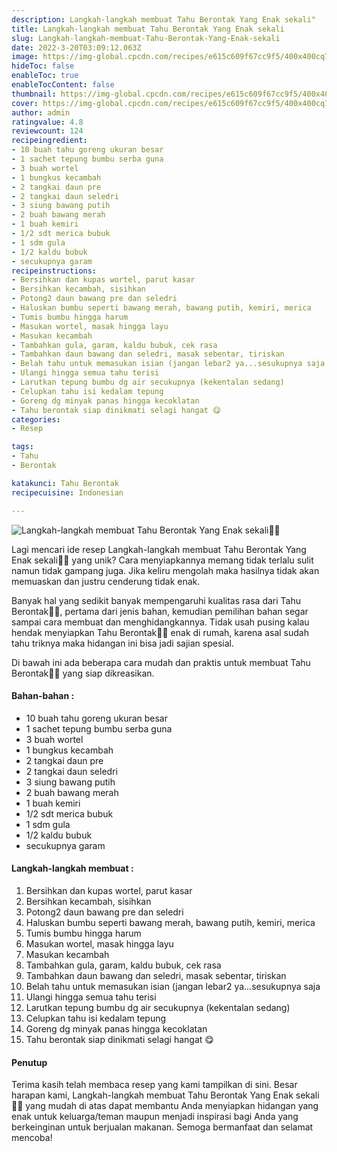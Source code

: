 ```yaml
---
description: Langkah-langkah membuat Tahu Berontak Yang Enak sekali"
title: Langkah-langkah membuat Tahu Berontak Yang Enak sekali
slug: Langkah-langkah-membuat-Tahu-Berontak-Yang-Enak-sekali
date: 2022-3-20T03:09:12.063Z
image: https://img-global.cpcdn.com/recipes/e615c609f67cc9f5/400x400cq70/photo.jpg
hideToc: false
enableToc: true
enableTocContent: false
thumbnail: https://img-global.cpcdn.com/recipes/e615c609f67cc9f5/400x400cq70/photo.jpg
cover: https://img-global.cpcdn.com/recipes/e615c609f67cc9f5/400x400cq70/photo.jpg
author: admin
ratingvalue: 4.8
reviewcount: 124
recipeingredient:
- 10 buah tahu goreng ukuran besar
- 1 sachet tepung bumbu serba guna
- 3 buah wortel
- 1 bungkus kecambah
- 2 tangkai daun pre
- 2 tangkai daun seledri
- 3 siung bawang putih
- 2 buah bawang merah
- 1 buah kemiri
- 1/2 sdt merica bubuk
- 1 sdm gula
- 1/2 kaldu bubuk
- secukupnya garam
recipeinstructions:
- Bersihkan dan kupas wortel, parut kasar
- Bersihkan kecambah, sisihkan
- Potong2 daun bawang pre dan seledri
- Haluskan bumbu seperti bawang merah, bawang putih, kemiri, merica
- Tumis bumbu hingga harum
- Masukan wortel, masak hingga layu
- Masukan kecambah
- Tambahkan gula, garam, kaldu bubuk, cek rasa
- Tambahkan daun bawang dan seledri, masak sebentar, tiriskan
- Belah tahu untuk memasukan isian (jangan lebar2 ya...sesukupnya saja
- Ulangi hingga semua tahu terisi
- Larutkan tepung bumbu dg air secukupnya (kekentalan sedang)
- Celupkan tahu isi kedalam tepung
- Goreng dg minyak panas hingga kecoklatan
- Tahu berontak siap dinikmati selagi hangat 😋
categories:
- Resep

tags:
- Tahu
- Berontak

katakunci: Tahu Berontak
recipecuisine: Indonesian

---
```


![Langkah-langkah membuat Tahu Berontak Yang Enak sekali👩‍🍳](https://img-global.cpcdn.com/recipes/e615c609f67cc9f5/400x400cq70/photo.jpg)

Lagi mencari ide resep Langkah-langkah membuat Tahu Berontak Yang Enak sekali👩‍🍳 yang unik? Cara menyiapkannya memang tidak terlalu sulit namun tidak gampang juga. Jika keliru mengolah maka hasilnya tidak akan memuaskan dan justru cenderung tidak enak.

Banyak hal yang sedikit banyak mempengaruhi kualitas rasa dari Tahu Berontak👩‍🍳, pertama dari jenis bahan, kemudian pemilihan bahan segar sampai cara membuat dan menghidangkannya. Tidak usah pusing kalau hendak menyiapkan Tahu Berontak👩‍🍳 enak di rumah, karena asal sudah tahu triknya maka hidangan ini bisa jadi sajian spesial.

Di bawah ini ada beberapa cara mudah dan praktis untuk membuat Tahu Berontak👩‍🍳 yang siap dikreasikan.

<!--inarticleads1-->

#### Bahan-bahan :

- 10 buah tahu goreng ukuran besar
- 1 sachet tepung bumbu serba guna
- 3 buah wortel
- 1 bungkus kecambah
- 2 tangkai daun pre
- 2 tangkai daun seledri
- 3 siung bawang putih
- 2 buah bawang merah
- 1 buah kemiri
- 1/2 sdt merica bubuk
- 1 sdm gula
- 1/2 kaldu bubuk
- secukupnya garam

<!--inarticleads2-->

#### Langkah-langkah membuat :

1. Bersihkan dan kupas wortel, parut kasar
1. Bersihkan kecambah, sisihkan
1. Potong2 daun bawang pre dan seledri
1. Haluskan bumbu seperti bawang merah, bawang putih, kemiri, merica
1. Tumis bumbu hingga harum
1. Masukan wortel, masak hingga layu
1. Masukan kecambah
1. Tambahkan gula, garam, kaldu bubuk, cek rasa
1. Tambahkan daun bawang dan seledri, masak sebentar, tiriskan
1. Belah tahu untuk memasukan isian (jangan lebar2 ya...sesukupnya saja
1. Ulangi hingga semua tahu terisi
1. Larutkan tepung bumbu dg air secukupnya (kekentalan sedang)
1. Celupkan tahu isi kedalam tepung
1. Goreng dg minyak panas hingga kecoklatan
1. Tahu berontak siap dinikmati selagi hangat 😋

#### Penutup

Terima kasih telah membaca resep yang kami tampilkan di sini. Besar harapan kami, Langkah-langkah membuat Tahu Berontak Yang Enak sekali👩‍🍳 yang mudah di atas dapat membantu Anda menyiapkan hidangan yang enak untuk keluarga/teman maupun menjadi inspirasi bagi Anda yang berkeinginan untuk berjualan makanan. Semoga bermanfaat dan selamat mencoba!